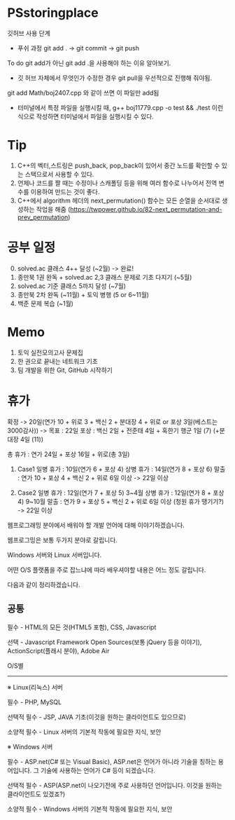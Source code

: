 # PSstoringplace
깃허브 사용 단계

- 푸쉬 과정
git add . -> git commit -> git push

To do
git add가 아닌 git add .을 사용해야 하는 이유 알아보기.

+ 깃 허브 자체에서 무엇인가 수정한 경우 git pull을 우선적으로 진행해 줘야됨.

git add Math/boj2407.cpp 와 같이 쓰면 이 파일만 add됨

- 터미널에서 특정 파일을 실행시킬 때, g++ boj11779.cpp -o test && ./test 이런 식으로 작성하면 터미널에서 파일을 실행시킬 수 있다.

# Tip
1. C++의 벡터,스트링은 push_back, pop_back이 있어서 중간 노드를 확인할 수 있는 스택으로서 사용할 수 있다.
2. 언제나 코드를 짤 때는 수정이나 스캐폴딩 등을 위해 여러 함수로 나누어서 전역 변수를 이용하여 만드는 것이 좋다.
3. C++에서 algorithm 헤더의 next_permutation() 함수는 모든 순열을 순서대로 생성하는 작업을 해줌 (https://twpower.github.io/82-next_permutation-and-prev_permutation)

# 공부 일정
0. solved.ac 클래스 4++ 달성 (~2월) -> 완료!
1. 종만북 1권 완독 + solved.ac 2,3 클래스 문제로 기초 다지기 (~5월)
2. solved.ac 기준 클래스 5까지 달성 (~7월)
3. 종만북 2차 완독 (~11월) + 토익 병행 (5 or 6~11월)
4. 백준 문제 복습 (~1월)

# Memo
1. 토익 실전모의고사 문제집
2. 한 권으로 끝내는 네트워크 기초
3. 팀 개발을 위한 Git, GitHub 시작하기

# 휴가
확정 -> 20일(연가 10 + 위로 3 + 백신 2 + 분대장 4 + 위로 or 포상 3일(베스트는 3000감사)) -> 목표 : 22일
포상 : 백신 2일 + 전준태 4일 + 혹한기 행군 1일 (7) (+분대장 4일 (11))

총 휴가 : 연가 24일 + 포상 16일 + 위로(총 3일)

1. Case1
일병 휴가 : 10일(연가 6 + 포상 4)
상병 휴가 : 14일(연가 8 + 포상 6)
말출 : 연가 10 + 포상 4 + 백신 2 + 위로 6일 이상  -> 22일 이상

2. Case2
일병 휴가 : 12일(연가 7 + 포상 5) 3~4월
상병 휴가 : 12일(연가 8 + 포상 4) 9~10월
말출 : 연가 9 + 포상 5 + 백신 2 + 위로 6일 이상 (청원 휴가 땡기기?) -> 22일 이상


웹프로그래밍 분야에서 배워야 할 개발 언어에 대해 이야기하겠습니다.

웹프로그밍은 보통 두가지 분야로 갈립니다.

Windows 서버와 Linux 서버입니다.

어떤 O/S 플랫폼을 주로 잡느냐에 따라 배우셔야할 내용은 어느 정도 갈립니다.

다음과 같이 정리하겠습니다.

공통
-----

필수 - HTML의 모든 것(HTML5 포함), CSS, Javascript

선택 - Javascript Framework Open Sources(보통 jQuery 등을 이야기), ActionScript(플래시 분야), Adobe Air

 

O/S별

------

※ Linux(리눅스) 서버

필수 - PHP, MySQL

선택적 필수 - JSP, JAVA 기초(이것을 원하는 클라이언트도 있으므로)

소양적 필수 - Linux 서버의 기본적 작동에 필요한 지식, 보안

 

※ Windows 서버

필수 - ASP.net(C# 또는 Visual Basic), ASP.net​은 언어가 아니라 기술을 칭하는 용어입니다. 그 기술에 사용하는 언어가 C# 등이 되겠습니다.

선택적 필수 - ASP(ASP.net이 나오기전에 주로 사용하던 언어입니다. 이것을 원하는 클라이언트도 있겠죠?)

소양적 필수 - Windows 서버의 기본적 작동에 필요한 지식, 보안